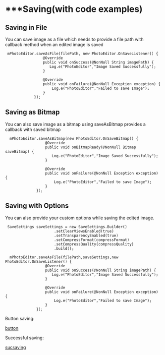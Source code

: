
# ***Saving(with code examples)

## Saving in File
You can save image as a file which needs to provide a file path with callback method when an edited image is saved
   
   ```
    mPhotoEditor.saveAsFile(filePath, new PhotoEditor.OnSaveListener() {
                    @Override
                    public void onSuccess(@NonNull String imagePath) {
                       Log.e("PhotoEditor","Image Saved Successfully");
                    }

                    @Override
                    public void onFailure(@NonNull Exception exception) {
                        Log.e("PhotoEditor","Failed to save Image");
                    }
                });
```

## Saving as Bitmap
You can also save image as a bitmap using saveAsBitmap provides a callback with saved bitmap

  ```
    mPhotoEditor.saveAsBitmap(new PhotoEditor.OnSaveBitmap() {
                    @Override
                    public void onBitmapReady(@NonNull Bitmap saveBitmap) {
                       Log.e("PhotoEditor","Image Saved Successfully");
                    }

                    @Override
                    public void onFailure(@NonNull Exception exception) {
                        Log.e("PhotoEditor","Failed to save Image");
                    }
                });
```

## Saving with Options
You can also provide your custom options while saving the edited image. 
  ```
   SaveSettings saveSettings = new SaveSettings.Builder()
                        .setClearViewsEnabled(true)
                        .setTransparencyEnabled(true)
                        .setCompressFormat(compressFormat)
                        .setCompressQuality(compressQuality)
                        .build();

    mPhotoEditor.saveAsFile(filePath,saveSettings,new PhotoEditor.OnSaveListener() {
                    @Override
                    public void onSuccess(@NonNull String imagePath) {
                       Log.e("PhotoEditor","Image Saved Successfully");
                    }

                    @Override
                    public void onFailure(@NonNull Exception exception) {
                        Log.e("PhotoEditor","Failed to save Image");
                    }
                });
```


Button saving:

[button](img/button_saving.png)


Successful saving:

[sucsaving](img/edit_screen.png)
